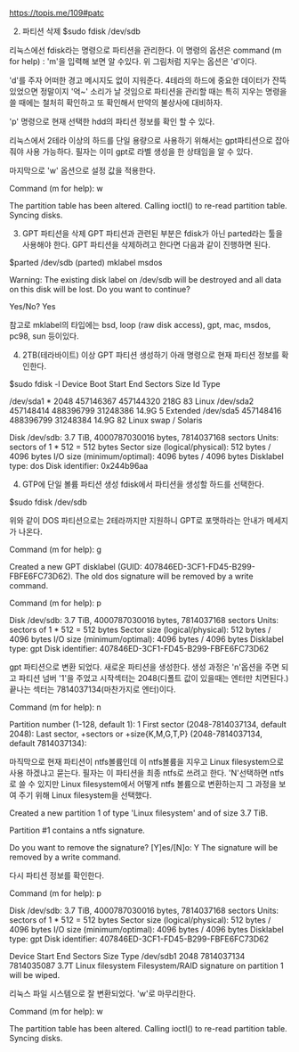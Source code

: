 
https://topis.me/109#patc



2. 파티션 삭제
$sudo fdisk /dev/sdb


리눅스에선 fdisk라는 명령으로 파티션을 관리한다. 이 명령의 옵션은 command (m for help) : 'm'을 입력해 보면 알 수있다. 위 그림처럼 지우는 옵션은 'd'이다.



'd'를 주자 어떠한 경고 메시지도 없이 지워준다. 4테라의 하드에 중요한 데이터가 잔뜩 있었으면 정말이지 '억~' 소리가 날 것임으로 파티션을 관리할 때는 특히 지우는 명령을 쓸 때에는 철처히 확인하고 또 확인해서 만약의 불상사에 대비하자.



'p' 명령으로 현재 선택한 hdd의 파티션 정보를 확인 할 수 있다.



리눅스에서 2테라 이상의 하드를 단일 용량으로 사용하기 위해서는 gpt파티션으로 잡아줘야 사용 가능하다. 필자는 이미 gpt로 라벨 생성을 한 상태임을 알 수 있다.

마지막으로 'w' 옵션으로 설정 값을 적용한다.

Command (m for help): w

The partition table has been altered.
Calling ioctl() to re-read partition table.
Syncing disks.

3. GPT 파티션을 삭제
GPT 파티션과 관련된 부분은 fdisk가 아닌 parted라는 툴을 사용해야 한다. GPT 파티션을 삭제하려고 한다면 다음과 같이 진행하면 된다.

$parted /dev/sdb
(parted) mklabel msdos                                                   

Warning: The existing disk label on /dev/sdb will be destroyed and all data on
this disk will be lost. Do you want to continue?

Yes/No? Yes


참고로 mklabel의 타입에는 bsd, loop (raw disk access), gpt, mac, msdos, pc98, sun 등이있다.

4. 2TB(테라바이트) 이상 GPT 파티션 생성하기
아래 명령으로 현재 파티션 정보를 확인한다.

$sudo fdisk -l
Device     Boot     Start       End   Sectors  Size Id Type

/dev/sda1  *         2048 457146367 457144320  218G 83 Linux
/dev/sda2       457148414 488396799  31248386 14.9G  5 Extended
/dev/sda5       457148416 488396799  31248384 14.9G 82 Linux swap / Solaris

Disk /dev/sdb: 3.7 TiB, 4000787030016 bytes, 7814037168 sectors
Units: sectors of 1 * 512 = 512 bytes
Sector size (logical/physical): 512 bytes / 4096 bytes
I/O size (minimum/optimal): 4096 bytes / 4096 bytes
Disklabel type: dos
Disk identifier: 0x244b96aa

4. GTP에 단일 볼륨 파티션 생성
fdisk에서 파티션을 생성할 하드를 선택한다.

$sudo fdisk /dev/sdb


위와 같이 DOS 파티션으로는 2테라까지만 지원하니 GPT로 포맷하라는 안내가 메세지가 나온다.

Command (m for help): g

Created a new GPT disklabel (GUID: 407846ED-3CF1-FD45-B299-FBFE6FC73D62).
The old dos signature will be removed by a write command.

Command (m for help): p

Disk /dev/sdb: 3.7 TiB, 4000787030016 bytes, 7814037168 sectors
Units: sectors of 1 * 512 = 512 bytes
Sector size (logical/physical): 512 bytes / 4096 bytes
I/O size (minimum/optimal): 4096 bytes / 4096 bytes
Disklabel type: gpt
Disk identifier: 407846ED-3CF1-FD45-B299-FBFE6FC73D62


gpt 파티션으로 변환 되었다. 새로운 파티션을 생성한다. 생성 과정은 'n'옵션을 주면 되고 파티션 넘버 '1'을 주었고 시작섹터는 2048(디폴트 값이 있을때는 엔터만 치면된다.) 끝나는 섹터는 7814037134(마찬가지로 엔터)이다. 

Command (m for help): n

Partition number (1-128, default 1): 1
First sector (2048-7814037134, default 2048): 
Last sector, +sectors or +size{K,M,G,T,P} (2048-7814037134, default 7814037134): 


마직막으로 현재 파티션이 ntfs볼륨인데 이 ntfs볼륨을 지우고 Linux filesystem으로 사용 하겠냐고 묻는다. 필자는 이 파티션을 최종 ntfs로 쓰려고 한다. 'N'선택하면 ntfs로 쓸 수 있지만 Linux filesystem에서 어떻게 ntfs 볼륨으로 변환하는지 그 과정을 보여 주기 위해 Linux filesystem을 선택했다.

Created a new partition 1 of type 'Linux filesystem' and of size 3.7 TiB.

Partition #1 contains a ntfs signature.

Do you want to remove the signature? [Y]es/[N]o: Y
The signature will be removed by a write command.


다시 파티션 정보를 확인한다.

Command (m for help): p

Disk /dev/sdb: 3.7 TiB, 4000787030016 bytes, 7814037168 sectors
Units: sectors of 1 * 512 = 512 bytes
Sector size (logical/physical): 512 bytes / 4096 bytes
I/O size (minimum/optimal): 4096 bytes / 4096 bytes
Disklabel type: gpt
Disk identifier: 407846ED-3CF1-FD45-B299-FBFE6FC73D62

Device     Start        End    Sectors  Size Type
/dev/sdb1   2048 7814037134 7814035087  3.7T Linux filesystem
Filesystem/RAID signature on partition 1 will be wiped.


리눅스 파일 시스템으로 잘 변환되었다. 'w'로 마무리한다.

Command (m for help): w

The partition table has been altered.
Calling ioctl() to re-read partition table.
Syncing disks.
